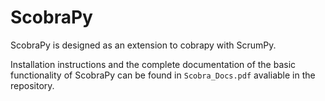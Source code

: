 # ScobraPy
ScobraPy is designed as an extension to cobrapy with ScrumPy. 

Installation instructions and the complete documentation of the basic functionality of ScobraPy can be found in `Scobra_Docs.pdf` avaliable in the repository. 

